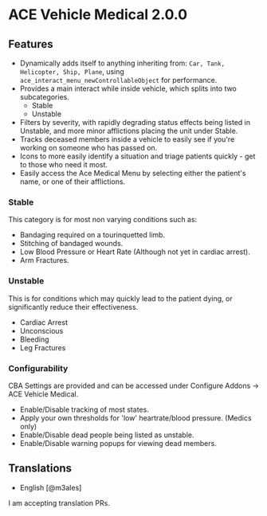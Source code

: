 # ACE Vehicle Medical 2.0.0

## Features
- Dynamically adds itself to anything inheriting from: `Car, Tank, Helicopter, Ship, Plane`, using `ace_interact_menu_newControllableObject` for performance.
- Provides a main interact while inside vehicle, which splits into two subcategories.
   - Stable
   - Unstable
- Filters by severity, with rapidly degrading status effects being listed in Unstable, and more minor afflictions placing the unit under Stable.
- Tracks deceased members inside a vehicle to easily see if you're working on someone who has passed on.
- Icons to more easily identify a situation and triage patients quickly - get to those who need it most.
- Easily access the Ace Medical Menu by selecting either the patient's name, or one of their afflictions.

### Stable
This category is for most non varying conditions such as: 
- Bandaging required on a tourinquetted limb.
- Stitching of bandaged wounds.
- Low Blood Pressure or Heart Rate (Although not yet in cardiac arrest).
- Arm Fractures.

### Unstable
This is for conditions which may quickly lead to the patient dying, or significantly reduce their effectiveness.
- Cardiac Arrest
- Unconscious
- Bleeding
- Leg Fractures

### Configurability
CBA Settings are provided and can be accessed under Configure Addons -> ACE Vehicle Medical.
- Enable/Disable tracking of most states.
- Apply your own thresholds for 'low' heartrate/blood pressure. (Medics only)
- Enable/Disable dead people being listed as unstable.
- Enable/Disable warning popups for viewing dead members.

## Translations
- English [@m3ales]

I am accepting translation PRs.
